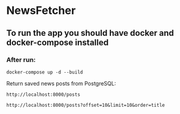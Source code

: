 # NewsFetcher


## To run the app you should have docker and docker-compose installed

### After run:
`docker-compose up -d --build`

Return saved news posts from PostgreSQL:

`http://localhost:8000/posts`

`http://localhost:8000/posts?offset=10&limit=10&order=title`
